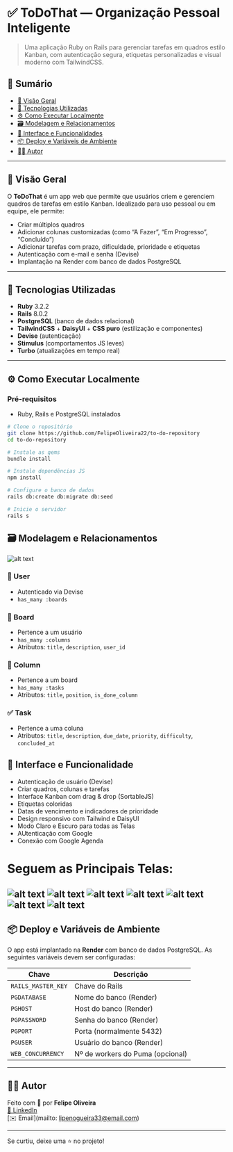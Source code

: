 # ✅ ToDoThat — Organização Pessoal Inteligente

> Uma aplicação Ruby on Rails para gerenciar tarefas em quadros estilo Kanban, com autenticação segura, etiquetas personalizadas e visual moderno com TailwindCSS.

## 📌 Sumário
- [🧠 Visão Geral](#-visão-geral)
- [🚀 Tecnologias Utilizadas](#-tecnologias-utilizadas)
- [⚙️ Como Executar Localmente](#️-como-executar-localmente)
- [🗃️ Modelagem e Relacionamentos](#️-modelagem-e-relacionamentos)
- [🎨 Interface e Funcionalidades](#-interface-e-funcionalidades)
- [📦 Deploy e Variáveis de Ambiente](#-deploy-e-variáveis-de-ambiente)
- [👨‍💻 Autor](#-autor)

---

## 🧠 Visão Geral

O **ToDoThat** é um app web que permite que usuários criem e gerenciem quadros de tarefas em estilo Kanban. Idealizado para uso pessoal ou em equipe, ele permite:

- Criar múltiplos quadros
- Adicionar colunas customizadas (como “A Fazer”, “Em Progresso”, “Concluído”)
- Adicionar tarefas com prazo, dificuldade, prioridade e etiquetas
- Autenticação com e-mail e senha (Devise)
- Implantação na Render com banco de dados PostgreSQL

---

## 🚀 Tecnologias Utilizadas

- **Ruby** 3.2.2
- **Rails** 8.0.2
- **PostgreSQL** (banco de dados relacional)
- **TailwindCSS** + **DaisyUI** + **CSS puro** (estilização e componentes)
- **Devise** (autenticação)
- **Stimulus** (comportamentos JS leves)
- **Turbo** (atualizações em tempo real)

---

## ⚙️ Como Executar Localmente

### Pré-requisitos
- Ruby, Rails e PostgreSQL instalados

```bash
# Clone o repositório
git clone https://github.com/FelipeOliveira22/to-do-repository
cd to-do-repository

# Instale as gems
bundle install

# Instale dependências JS
npm install

# Configure o banco de dados
rails db:create db:migrate db:seed

# Inicie o servidor
rails s

```

## 🗃️ Modelagem e Relacionamentos

![alt text](image-8.png)

### 🔐 User
- Autenticado via Devise
- `has_many :boards`

### 🧱 Board
- Pertence a um usuário
- `has_many :columns`
- Atributos: `title`, `description`, `user_id`

### 📁 Column
- Pertence a um board
- `has_many :tasks`
- Atributos: `title`, `position`, `is_done_column`

### ✅ Task
- Pertence a uma coluna
- Atributos: `title`, `description`, `due_date`, `priority`, `difficulty`, `concluded_at`

## 🎨 Interface e Funcionalidade

- Autenticação de usuário (Devise)
- Criar quadros, colunas e tarefas
- Interface Kanban com drag & drop (SortableJS)
- Etiquetas coloridas
- Datas de vencimento e indicadores de prioridade
- Design responsivo com Tailwind e DaisyUI
- Modo Claro e Escuro para todas as Telas
- AUtenticação com Google
- Conexão com Google Agenda

# Seguem as Principais Telas:

![alt text](image-9.png)
![alt text](image.png)
![alt text](image-5.png)
![alt text](image-1.png)
![alt text](image-2.png)
![alt text](image-3.png)
![alt text](image-4.png)
---

## 📦 Deploy e Variáveis de Ambiente

O app está implantado na **Render** com banco de dados PostgreSQL. As seguintes variáveis devem ser configuradas:

| Chave             | Descrição                       |
|------------------ |---------------------------------|
| `RAILS_MASTER_KEY`| Chave do Rails                  |
| `PGDATABASE`      | Nome do banco (Render)          |
| `PGHOST`          | Host do banco (Render)          |
| `PGPASSWORD`      | Senha do banco (Render)         |
| `PGPORT`          | Porta (normalmente 5432)        |
| `PGUSER`          | Usuário do banco (Render)       |
| `WEB_CONCURRENCY` | Nº de workers do Puma (opcional)|

---

## 👨‍💻 Autor

Feito com 💙 por **Felipe Oliveira**  
[🔗 LinkedIn](https://www.linkedin.com/in/felipe-oliveira22/)  
[✉️ Email](mailto: lipenogueira33@email.com)  

---

Se curtiu, deixe uma ⭐ no projeto!
